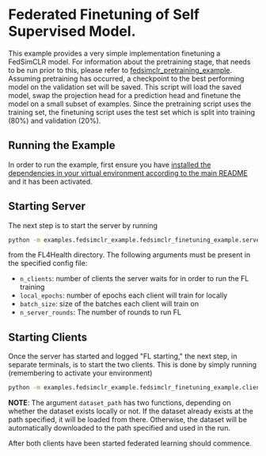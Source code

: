 # Federated Finetuning of Self Supervised Model.
This example provides a very simple implementation finetuning a FedSimCLR model. For information about the pretraining stage,
that needs to be run prior to this, please refer to [fedsimclr_pretraining_example](/examples/fedsimclr_example/fedsimclr_pretraining_example). Assuming pretraining has occurred, a checkpoint to the best performing model on the validation set will be saved. This script will load the saved model, swap the projection head for a prediction head and finetune the model on a small subset of examples. Since the pretraining script uses the training set, the finetuning script uses the test set which is split into training (80%) and validation (20%).


## Running the Example
In order to run the example, first ensure you have [installed the dependencies in your virtual environment according to the main README](/README.md#development-requirements) and it has been activated.

## Starting Server

The next step is to start the server by running
```bash
python -m examples.fedsimclr_example.fedsimclr_finetuning_example.server  --config_path /path/to/config.yaml
```
from the FL4Health directory. The following arguments must be present in the specified config file:
* `n_clients`: number of clients the server waits for in order to run the FL training
* `local_epochs`: number of epochs each client will train for locally
* `batch_size`: size of the batches each client will train on
* `n_server_rounds`: The number of rounds to run FL

## Starting Clients

Once the server has started and logged "FL starting," the next step, in separate terminals, is to start the two
clients. This is done by simply running (remembering to activate your environment)
```bash
python -m examples.fedsimclr_example.fedsimclr_finetuning_example.client --dataset_path /path/to/data
```
**NOTE**: The argument `dataset_path` has two functions, depending on whether the dataset exists locally or not. If
the dataset already exists at the path specified, it will be loaded from there. Otherwise, the dataset will be
automatically downloaded to the path specified and used in the run.

After both clients have been started federated learning should commence.
